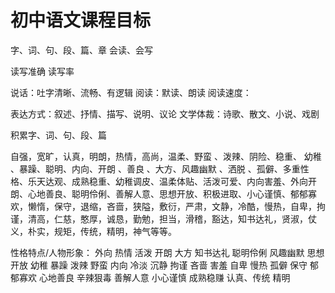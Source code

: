 # 初中语文课程目标
字、词、句、段、篇、章
会读、会写

读写准确
读写率



说话：吐字清晰、流畅、有逻辑
阅读：默读、朗读
阅读速度：

表达方式：叙述、抒情、描写、说明、议论
文学体裁：诗歌、散文、小说、戏剧


积累字、词、句、段、篇


自强，宽旷，认真，明朗，热情，高尚，温柔、野蛮 、泼辣、阴险、稳重、 幼稚 、暴躁、聪明、内向、开朗 、善良 、大方、风趣幽默 、洒脱 、孤僻、多重性格、乐天达观、成熟稳重、幼稚调皮、温柔体贴、活泼可爱、内向害羞、外向开朗、心地善良、聪明伶俐、善解人意、思想开放、积极进取、小心谨慎、郁郁寡欢，懒惰，保守，退缩，吝啬，狭隘，敷衍，严肃，文静，冷酷，慢热，自卑，拘谨，清高，仁慈，憨厚，诚恳，勤勉，担当，滑稽，豁达，知书达礼，贤淑，仗义，朴实，规矩，传统，精明，神气等等。

性格特点/人物形象：
外向 热情 活泼 开朗 大方 知书达礼 聪明伶俐 风趣幽默 思想开放 幼稚 暴躁 泼辣 野蛮 
内向 冷淡 沉静 拘谨 吝啬 害羞 自卑 慢热 孤僻 保守 郁郁寡欢 心地善良 辛辣狠毒 善解人意 小心谨慎 成熟稳赚 认真、传统 精明

